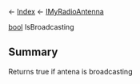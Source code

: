 ← [Index](Api-Index) ← [IMyRadioAntenna](Sandbox.ModAPI.Ingame.IMyRadioAntenna)

[bool](System.Boolean) IsBroadcasting

## Summary

Returns true if antena is broadcasting

